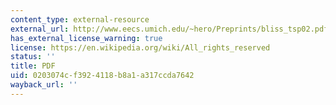 ```yaml
---
content_type: external-resource
external_url: http://www.eecs.umich.edu/~hero/Preprints/bliss_tsp02.pdf
has_external_license_warning: true
license: https://en.wikipedia.org/wiki/All_rights_reserved
status: ''
title: PDF
uid: 0203074c-f392-4118-b8a1-a317ccda7642
wayback_url: ''
---
```

